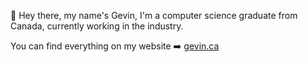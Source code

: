 

👋 Hey there, my name's Gevin, I'm a computer science graduate from Canada, currently working in the industry.

You can find everything on my website ➡️ <a href="https://www.gevin.ca">gevin.ca</a>
